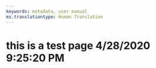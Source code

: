 ```yaml
---
keywords: metadata, user manual
ms.translationtype: Human Translation
---
```

# this is a test page 4/28/2020 9:25:20 PM